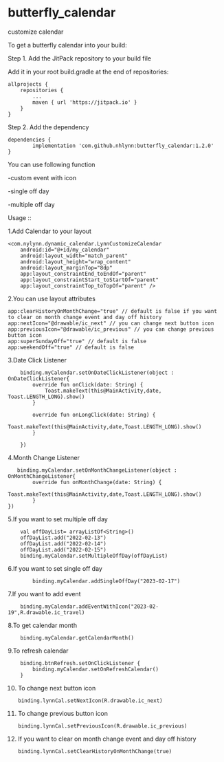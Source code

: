 # butterfly_calendar
customize calendar

To get a butterfly calendar into your build:

Step 1. Add the JitPack repository to your build file

Add it in your root build.gradle at the end of repositories:

	allprojects {
		repositories {
			...
			maven { url 'https://jitpack.io' }
		}
	}
  
Step 2. Add the dependency

	dependencies {
	        implementation 'com.github.nhlynn:butterfly_calendar:1.2.0'
	}


You can use following function 

-custom event with icon

-single off day

-multiple off day

Usage ::

1.Add Calendar to your layout

    <com.nylynn.dynamic_calendar.LynnCustomizeCalendar
        android:id="@+id/my_calendar"
        android:layout_width="match_parent"
        android:layout_height="wrap_content"
        android:layout_marginTop="8dp"
        app:layout_constraintEnd_toEndOf="parent"
        app:layout_constraintStart_toStartOf="parent"
        app:layout_constraintTop_toTopOf="parent" />

2.You can use layout attributes

    app:clearHistoryOnMonthChange="true" // default is false if you want to clear on month change event and day off history
    app:nextIcon="@drawable/ic_next" // you can change next button icon
    app:previousIcon="@drawable/ic_previous" // you can change previous button icon
    app:superSundayOff="true" // default is false
    app:weekendOff="true" // default is false


3.Date Click Listener

        binding.myCalendar.setOnDateClickListener(object : OnDateClickListener{
            override fun onClick(date: String) {
                Toast.makeText(this@MainActivity,date, Toast.LENGTH_LONG).show()
            }

            override fun onLongClick(date: String) {
                Toast.makeText(this@MainActivity,date,Toast.LENGTH_LONG).show()
            }

        })


4.Month Change Listener

       binding.myCalendar.setOnMonthChangeListener(object : OnMonthChangeListener{
            override fun onMonthChange(date: String) {
                Toast.makeText(this@MainActivity,date,Toast.LENGTH_LONG).show()
            }
	})


5.If you want to set multiple off day

        val offDayList= arrayListOf<String>()
        offDayList.add("2022-02-13")
        offDayList.add("2022-02-14")
        offDayList.add("2022-02-15")
        binding.myCalendar.setMultipleOffDay(offDayList)
	
6.If you want to set single off day
	
            binding.myCalendar.addSingleOffDay("2023-02-17")
	
	

7.If you want to add event

        binding.myCalendar.addEventWithIcon("2023-02-19",R.drawable.ic_travel)
        

8.To get calendar month

        binding.myCalendar.getCalendarMonth()
        

9.To refresh calendar

        binding.btnRefresh.setOnClickListener {
            binding.myCalendar.setOnRefreshCalendar()
        }

10. To change next button icon
        
        binding.lynnCal.setNextIcon(R.drawable.ic_next)


11. To change previous button icon

        binding.lynnCal.setPreviousIcon(R.drawable.ic_previous)

12. If you want to clear on month change event and day off history

        binding.lynnCal.setClearHistoryOnMonthChange(true)


